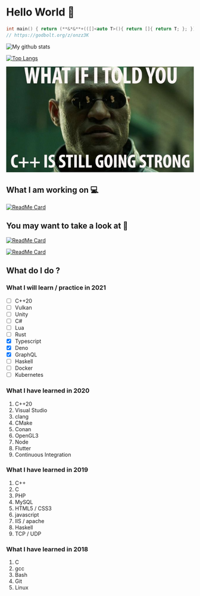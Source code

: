 # Hello World 👋

```cpp
int main() { return (**&*&**+(([]<auto T>(){ return []{ return T; }; }).operator()<1 << 0>()))(); }
// https://godbolt.org/z/onzz3K
```

![My github stats](https://github-readme-stats.vercel.app/api?username=Mathieu-Lala&show_icons=true)

[![Top Langs](https://github-readme-stats.vercel.app/api/top-langs/?username=Mathieu-Lala)](https://github.com/anuraghazra/github-readme-stats)

![__](./img/__.png?raw=true)

## What I am working on 💻

[![ReadMe Card](https://github-readme-stats.vercel.app/api/pin/?username=Mathieu-Lala&repo=EngineEngine)](https://github.com/anuraghazra/github-readme-stats)

## You may want to take a look at 👀

[![ReadMe Card](https://github-readme-stats.vercel.app/api/pin/?username=Mathieu-Lala&repo=game_project)](https://github.com/anuraghazra/github-readme-stats)

[![ReadMe Card](https://github-readme-stats.vercel.app/api/pin/?username=Mathieu-Lala&repo=workshop_cpp_templated_meta-prog)](https://github.com/anuraghazra/github-readme-stats)

## What do I do ?

### What I will learn / practice in 2021

- [ ] C++20
- [ ] Vulkan
- [ ] Unity
- [ ] C#
- [ ] Lua
- [ ] Rust
- [x] Typescript
- [x] Deno
- [x] GraphQL
- [ ] Haskell
- [ ] Docker
- [ ] Kubernetes

### What I have learned in 2020

1. C++20
1. Visual Studio
1. clang
1. CMake
1. Conan
1. OpenGL3
1. Node
1. Flutter
1. Continuous Integration

### What I have learned in 2019

1. C++
1. C
1. PHP
1. MySQL
1. HTML5 / CSS3
1. javascript
1. IIS / apache
1. Haskell
1. TCP / UDP

### What I have learned in 2018

1. C
1. gcc
1. Bash
1. Git
1. Linux
